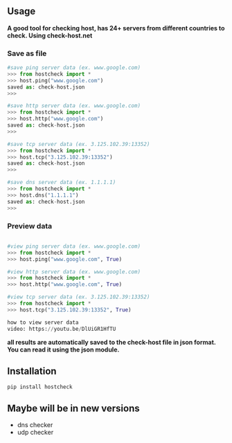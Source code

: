 ## Usage

**A good tool for checking host, has 24+ servers from different countries to check. Using check-host.net**


### Save as file
```python
#save ping server data (ex. www.google.com)
>>> from hostcheck import *
>>> host.ping("www.google.com")
saved as: check-host.json
>>> 

#save http server data (ex. www.google.com)
>>> from hostcheck import *
>>> host.http("www.google.com")
saved as: check-host.json
>>> 

#save tcp server data (ex. 3.125.102.39:13352)
>>> from hostcheck import *
>>> host.tcp("3.125.102.39:13352")
saved as: check-host.json
>>> 

#save dns server data (ex. 1.1.1.1)
>>> from hostcheck import *
>>> host.dns("1.1.1.1")
saved as: check-host.json
>>>

```

### Preview data

```python

#view ping server data (ex. www.google.com)
>>> from hostcheck import *
>>> host.ping("www.google.com", True)

#view http server data (ex. www.google.com)
>>> from hostcheck import *
>>> host.http("www.google.com", True)

#view tcp server data (ex. 3.125.102.39:13352)
>>> from hostcheck import *
>>> host.tcp("3.125.102.39:13352", True)

how to view server data
video: https://youtu.be/DlUiGR1HfTU

```

**all results are automatically saved to the check-host file in json format.  You can read it using the json module.**

## Installation

```basb
pip install hostcheck

```

## Maybe will be in new versions

 - dns checker 
 - udp checker

